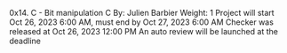 0x14. C - Bit manipulation
C
 By: Julien Barbier
 Weight: 1
 Project will start Oct 26, 2023 6:00 AM, must end by Oct 27, 2023 6:00 AM
 Checker was released at Oct 26, 2023 12:00 PM
 An auto review will be launched at the deadline

